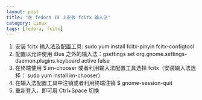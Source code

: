 ```yaml
---
layout: post
title: "在 fedora 18 上安装 fcitx 输入法"
category: Linux
tags: [fedora, fcitx]
---
```

1. 安装 fcitx 输入法及配置工具: sudo yum install fcitx-pinyin fcitx-configtool
2. 配置以允许使用 iBus 之外的输入法：gsettings set org.gnome.settings-daemon.plugins.keyboard active false
3. 在终端使用 $ im-chooser 或者利用输入法配置工具选择 fcitx（安装输入法选择： sudo yum install im-chooser）
4. 在输入法配置工具中注销或者利用终端注销 $ gnome-session-quit
5. 重新登入，即可用 Ctrl+Space 切换


